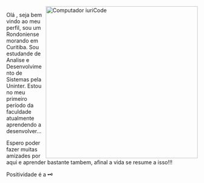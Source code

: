<img src="https://raw.githubusercontent.com/MicaelliMedeiros/micaellimedeiros/master/image/computer-illustration.png" min-width="400px" max-width="400px" width="400px" align="right" alt="Computador iuriCode">

<p align="left"> 
  Olá , seja bem vindo ao meu perfil, sou um Rondoniense morando em Curitiba. Sou estudande de Analise e Desenvolvimento de Sistemas pela Uninter. Estou no meu primeiro período da faculdade atualmente  aprendendo  a desenvolver...
  
  Espero poder fazer muitas amizades por aqui e aprender bastante tambem, afinal a vida se resume a isso!!!
 
 
<p align="left">
  Positividade é a 🗝️
